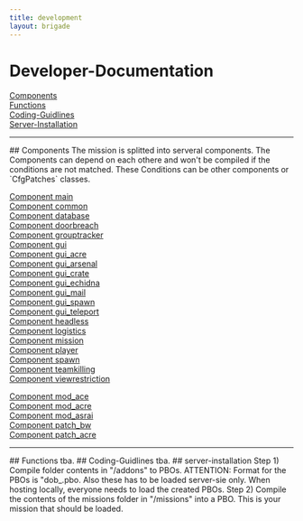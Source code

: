```yaml
---
title: development
layout: brigade
---
```


# Developer-Documentation


[Components](#components)    
[Functions](#functions)    
[Coding-Guidlines](#coding)    
[Server-Installation](#server-installation)   
<hr>
## <a name="components"></a>Components
The mission is splitted into serveral components. The Components can depend on each othere and won't be compiled if the conditions are not matched.
These Conditions can be other components or `CfgPatches` classes.

[Component main](development/components/main.md)    
[Component common](development/components/common.md)    
[Component database](development/components/database.md)   
[Component doorbreach](development/components/doorbreach.md)   
[Component grouptracker](development/components/grouptracker.md)   
[Component gui](development/components/gui.md)   
[Component gui_acre](development/components/gui_acre.md)   
[Component gui_arsenal](development/components/gui_arsenal.md)   
[Component gui_crate](development/components/gui_crate.md)   
[Component gui_echidna](development/components/gui_echidna.md)   
[Component gui_mail](development/components/gui_mail.md)   
[Component gui_spawn](development/components/gui_spawn.md)   
[Component gui_teleport](development/components/gui_teleport.md)   
[Component headless](development/components/headless.md)   
[Component logistics](development/components/logistics.md)   
[Component mission](development/components/mission.md)   
[Component player](development/components/player.md)   
[Component spawn](development/components/spawn.md)   
[Component teamkilling](development/components/teamkilling.md)   
[Component viewrestriction](development/components/viewrestriction.md)   

[Component mod_ace](development/components/mod_ace.md)   
[Component mod_acre](development/components/mod_acre.md)   
[Component mod_asrai](development/components/mod_asrai.md)   
[Component patch_bw](development/components/patch_bw.md)   
[Component patch_acre](development/components/patch_acre.md)   

<hr>
## <a name="functions"></a>Functions
tba.
## <a name="coding"></a>Coding-Guidlines
tba.
## <a name="Server-Installation"></a>server-installation
Step 1)
  Compile folder contents in "/addons" to PBOs. ATTENTION: Format for the PBOs is "dob_<addon-folder-name>.pbo. Also these has to be loaded server-sie only.
  When hosting locally, everyone needs to load the created PBOs.
Step 2)
  Compile the contents of the missions folder in "/missions" into a PBO. This is your mission that should be loaded.

